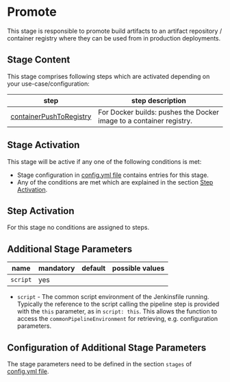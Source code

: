# Promote

This stage is responsible to promote build artifacts to an artifact repository / container registry where they can be used from in production deployments.<br />

## Stage Content

This stage comprises following steps which are activated depending on your use-case/configuration:

| step | step description |
| ---- | ---------------- |
| [containerPushToRegistry](../steps/containerPushToRegistry.md) | For Docker builds: pushes the Docker image to a container registry. |


## Stage Activation

This stage will be active if any one of the following conditions is met:

* Stage configuration in [config.yml file](../configuration.md) contains entries for this stage.
* Any of the conditions are met which are explained in the section [Step Activation](#step-activation).

## Step Activation

For this stage no conditions are assigned to steps.

## Additional Stage Parameters

| name | mandatory | default | possible values |
|------|-----------|---------|-----------------|
| `script` | yes |  |  |

* `script` - The common script environment of the Jenkinsfile running. Typically the reference to the script calling the pipeline step is provided with the `this` parameter, as in `script: this`. This allows the function to access the `commonPipelineEnvironment` for retrieving, e.g. configuration parameters.

## Configuration of Additional Stage Parameters

The stage parameters need to be defined in the section `stages` of [config.yml file](../configuration.md).

